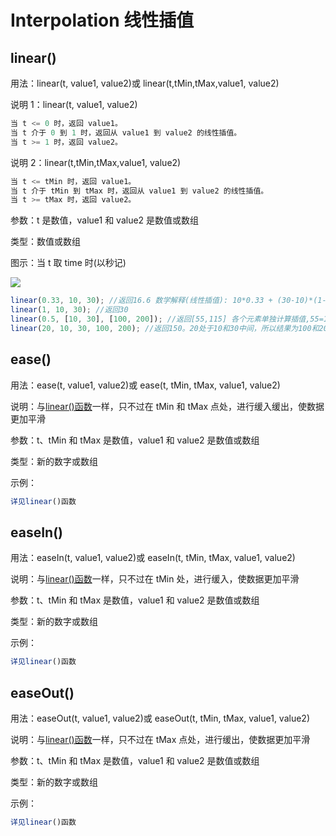 # Interpolation 线性插值

## linear()

用法：linear(t, value1, value2)或 linear(t,tMin,tMax,value1, value2)

说明 1：linear(t, value1, value2)

```javascript
当 t <= 0 时，返回 value1。
当 t 介于 0 到 1 时，返回从 value1 到 value2 的线性插值。
当 t >= 1 时，返回 value2。
```

说明 2：linear(t,tMin,tMax,value1, value2)

```javascript
当 t <= tMin 时，返回 value1。
当 t 介于 tMin 到 tMax 时，返回从 value1 到 value2 的线性插值。
当 t >= tMax 时，返回 value2。
```

参数：t 是数值，value1 和 value2 是数值或数组

类型：数值或数组

图示：当 t 取 time 时(以秒记)

![](https://mir.yuelili.com/wp-content/uploads/user/docs/exp-a-z/exp-linear.png)

```javascript
linear(0.33, 10, 30); //返回16.6 数学解释(线性插值): 10*0.33 + (30-10)*(1-0.33) = 16.6。图形解释:把value1=10,value2=30,t=10帧带入上图，返回10f的value值
linear(1, 10, 30); //返回30
linear(0.5, [10, 30], [100, 200]); //返回[55,115] 各个元素单独计算插值,55=100。
linear(20, 10, 30, 100, 200); //返回150。20处于10和30中间，所以结果为100和200中间
```

## ease()

用法：ease(t, value1, value2)或 ease(t, tMin, tMax, value1, value2)

说明：与[linear()函数](<https://expression.yuelili.fun/interpolation.html#linear()>)一样，只不过在 tMin 和 tMax 点处，进行缓入缓出，使数据更加平滑

参数：t、tMin 和 tMax 是数值，value1 和 value2 是数值或数组

类型：新的数字或数组

示例：

```javascript
详见linear()函数
```

## easeIn()

用法：easeIn(t, value1, value2)或 easeIn(t, tMin, tMax, value1, value2)

说明：与[linear()函数](<https://expression.yuelili.fun/interpolation.html#linear()>)一样，只不过在 tMin 处，进行缓入，使数据更加平滑

参数：t、tMin 和 tMax 是数值，value1 和 value2 是数值或数组

类型：新的数字或数组

示例：

```javascript
详见linear()函数
```

## easeOut()

用法：easeOut(t, value1, value2)或 easeOut(t, tMin, tMax, value1, value2)

说明：与[linear()函数](<https://expression.yuelili.fun/interpolation.html#linear()>)一样，只不过在 tMax 点处，进行缓出，使数据更加平滑

参数：t、tMin 和 tMax 是数值，value1 和 value2 是数值或数组

类型：新的数字或数组

示例：

```javascript
详见linear()函数
```
